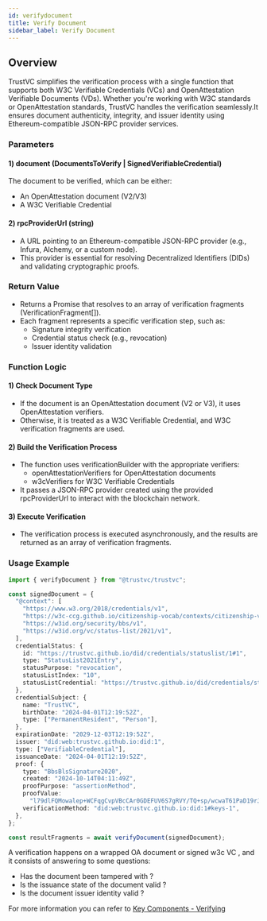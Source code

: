 ```yaml
---
id: verifydocument
title: Verify Document
sidebar_label: Verify Document
---
```


## Overview

TrustVC simplifies the verification process with a single function that supports both W3C Verifiable Credentials (VCs) and OpenAttestation Verifiable Documents (VDs). Whether you're working with W3C standards or OpenAttestation standards, TrustVC handles the verification seamlessly.It ensures document authenticity, integrity, and issuer identity using Ethereum-compatible JSON-RPC provider services.

### Parameters

#### 1) document (DocumentsToVerify | SignedVerifiableCredential)

The document to be verified, which can be either:

- An OpenAttestation document (V2/V3)
- A W3C Verifiable Credential

#### 2) rpcProviderUrl (string)

- A URL pointing to an Ethereum-compatible JSON-RPC provider (e.g., Infura, Alchemy, or a custom node).
- This provider is essential for resolving Decentralized Identifiers (DIDs) and validating cryptographic proofs.

### Return Value

- Returns a Promise that resolves to an array of verification fragments (VerificationFragment[]).
- Each fragment represents a specific verification step, such as:
  - Signature integrity verification
  - Credential status check (e.g., revocation)
  - Issuer identity validation

### Function Logic

#### 1) Check Document Type

- If the document is an OpenAttestation document (V2 or V3), it uses OpenAttestation verifiers.
- Otherwise, it is treated as a W3C Verifiable Credential, and W3C verification fragments are used.

#### 2) Build the Verification Process

- The function uses verificationBuilder with the appropriate verifiers:
  - openAttestationVerifiers for OpenAttestation documents
  - w3cVerifiers for W3C Verifiable Credentials
- It passes a JSON-RPC provider created using the provided rpcProviderUrl to interact with the blockchain network.

#### 3) Execute Verification

- The verification process is executed asynchronously, and the results are returned as an array of verification fragments.

### Usage Example

```ts
import { verifyDocument } from "@trustvc/trustvc";

const signedDocument = {
  "@context": [
    "https://www.w3.org/2018/credentials/v1",
    "https://w3c-ccg.github.io/citizenship-vocab/contexts/citizenship-v1.jsonld",
    "https://w3id.org/security/bbs/v1",
    "https://w3id.org/vc/status-list/2021/v1",
  ],
  credentialStatus: {
    id: "https://trustvc.github.io/did/credentials/statuslist/1#1",
    type: "StatusList2021Entry",
    statusPurpose: "revocation",
    statusListIndex: "10",
    statusListCredential: "https://trustvc.github.io/did/credentials/statuslist/1",
  },
  credentialSubject: {
    name: "TrustVC",
    birthDate: "2024-04-01T12:19:52Z",
    type: ["PermanentResident", "Person"],
  },
  expirationDate: "2029-12-03T12:19:52Z",
  issuer: "did:web:trustvc.github.io:did:1",
  type: ["VerifiableCredential"],
  issuanceDate: "2024-04-01T12:19:52Z",
  proof: {
    type: "BbsBlsSignature2020",
    created: "2024-10-14T04:11:49Z",
    proofPurpose: "assertionMethod",
    proofValue:
      "l79dlFQMowalep+WCFqgCvpVBcCAr0GDEFUV6S7gRVY/TQ+sp/wcwaT61PaD19rJYUHlKfzccE4m7waZyoLEkBLFiK2g54Q2i+CdtYBgDdkUDsoULSBMcH1MwGHwdjfXpldFNFrHFx/IAvLVniyeMQ==",
    verificationMethod: "did:web:trustvc.github.io:did:1#keys-1",
  },
};

const resultFragments = await verifyDocument(signedDocument);
```

A verification happens on a wrapped OA document or signed w3c VC , and it consists of answering to some questions:

- Has the document been tampered with ?
- Is the issuance state of the document valid ?
- Is the document issuer identity valid ?

For more information you can refer to [Key Components - Verifying](/docs/key-components-of-tradetrust/w3c-vc/verifying-documents/overview)
